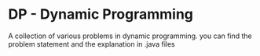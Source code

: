# DP - Dynamic Programming

A collection of various problems in dynamic programming.
you can find the problem statement and the explanation in .java files


